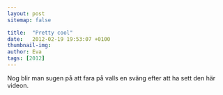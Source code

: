 ```yaml
---
layout: post
sitemap: false

title:  "Pretty cool"
date:   2012-02-19 19:53:07 +0100
thumbnail-img: 
author: Eva
tags: [2012]
---
```


Nog blir man sugen på att fara på valls en sväng efter att ha sett den här videon.

